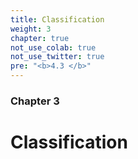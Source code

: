 ```yaml
---
title: Classification
weight: 3
chapter: true
not_use_colab: true
not_use_twitter: true
pre: "<b>4.3 </b>"
---
```


### Chapter 3

# Classification

